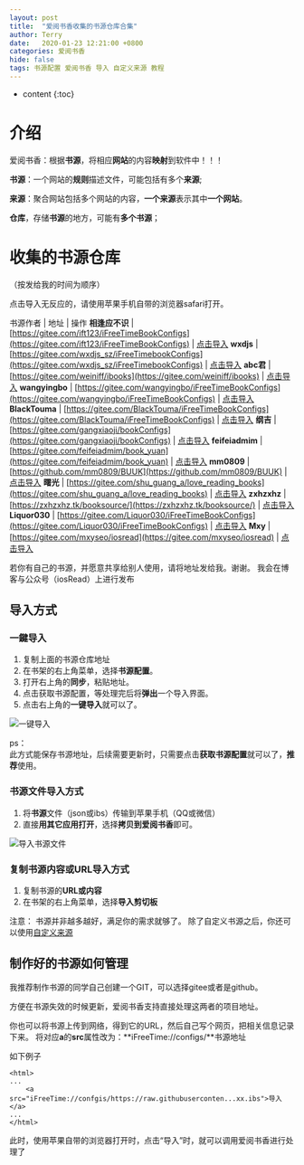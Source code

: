 ```yaml
---
layout: post
title:  "爱阅书香收集的书源仓库合集"
author: Terry
date:   2020-01-23 12:21:00 +0800
categories: 爱阅书香
hide: false
tags: 书源配置 爱阅书香 导入 自定义来源 教程
---
```

 
* content
{:toc}


# 介绍
爱阅书香：根据**书源**，将相应**网站**的内容**映射**到软件中！！！

**书源**：一个网站的**规则**描述文件，可能包括有多个**来源**;

**来源**：聚合网站包括多个网站的内容，**一个来源**表示其中**一个网站**。

**仓库**，存储**书源**的地方，可能有**多个书源**；









# 收集的书源仓库

（按发给我的时间为顺序）

点击导入无反应的，请使用苹果手机自带的浏览器safari打开。 

书源作者 | 地址 | 操作
**相逢应不识** | [https://gitee.com/ift123/iFreeTimeBookConfigs](https://gitee.com/ift123/iFreeTimeBookConfigs) | [点击导入](ifreetime://configs/https://gitee.com/ift123/iFreeTimeBookConfigs)
**wxdjs** | [https://gitee.com/wxdjs_sz/iFreeTimebookConfigs](https://gitee.com/wxdjs_sz/iFreeTimebookConfigs) | [点击导入](ifreetime://configs/https://gitee.com/wxdjs_sz/iFreeTimebookConfigs)
**abc君** | [https://gitee.com/weiniff/ibooks](https://gitee.com/weiniff/ibooks) | [点击导入](ifreetime://configs/https://gitee.com/weiniff/ibooks)
**wangyingbo** | [https://gitee.com/wangyingbo/iFreeTimeBookConfigs](https://gitee.com/wangyingbo/iFreeTimeBookConfigs) | [点击导入](ifreetime://configs/https://gitee.com/wangyingbo/iFreeTimeBookConfigs)
**BlackTouma** | [https://gitee.com/BlackTouma/iFreeTimeBookConfigs](https://gitee.com/BlackTouma/iFreeTimeBookConfigs) | [点击导入](ifreetime://configs/https://gitee.com/BlackTouma/iFreeTimeBookConfigs)
**纲吉** | [https://gitee.com/gangxiaoji/bookConfigs](https://gitee.com/gangxiaoji/bookConfigs) | [点击导入](ifreetime://configs/https://gitee.com/gangxiaoji/bookConfigs)
**feifeiadmim** | [https://gitee.com/feifeiadmim/book_yuan](https://gitee.com/feifeiadmim/book_yuan) | [点击导入](ifreetime://configs/https://gitee.com/feifeiadmim/book_yuan)
**mm0809** | [https://github.com/mm0809/BUUK](https://github.com/mm0809/BUUK) | [点击导入](ifreetime://configs/https://github.com/mm0809/BUUK)
**曙光** | [https://gitee.com/shu_guang_a/love_reading_books](https://gitee.com/shu_guang_a/love_reading_books) | [点击导入](ifreetime://configs/https://gitee.com/shu_guang_a/love_reading_books)
**zxhzxhz** | [https://zxhzxhz.tk/booksource/](https://zxhzxhz.tk/booksource/) | [点击导入](ifreetime://configs/https://zxhzxhz.tk/booksource/)
**Liquor030** | [https://gitee.com/Liquor030/iFreeTimeBookConfigs](https://gitee.com/Liquor030/iFreeTimeBookConfigs) | [点击导入](ifreetime://configs/https://gitee.com/Liquor030/iFreeTimeBookConfigs)
**Mxy** | [https://gitee.com/mxyseo/iosread](https://gitee.com/mxyseo/iosread) | [点击导入](ifreetime://configs/https://gitee.com/mxyseo/iosread)

若你有自己的书源，并愿意共享给别人使用，请将地址发给我。谢谢。
我会在博客与公众号（iosRead）上进行发布


## 导入方式


### 一鍵导入

1. 复制上面的书源仓库地址
2. 在书架的右上角菜单，选择**书源配置**。
3. 打开右上角的**同步**，粘贴地址。
4. 点击获取书源配置，等处理完后将**弹出**一个导入界面。
5. 点击右上角的**一键导入**就可以了。

![一键导入](/files/ift_bsimport.png)

ps：<br>
此方式能保存书源地址，后续需要更新时，只需要点击**获取书源配置**就可以了，**推荐**使用。

### 书源文件导入方式
1. 将**书源**文件（json或ibs）传输到苹果手机（QQ或微信）
2. 直接**用其它应用打开**，选择**拷贝到爱阅书香**即可。

![导入书源文件](/files/ift_ibsImport.jpg)


### 复制书源内容或URL导入方式

1. 复制书源的**URL或内容**
2. 在书架的右上角菜单，选择**导入剪切板**


注意：
书源并非越多越好，满足你的需求就够了。
除了自定义书源之后，你还可以使用[自定义来源](/2018/02/23/sourceConfigs/)

## 制作好的书源如何管理

我推荐制作书源的同学自己创建一个GIT，可以选择gitee或者是github。

方便在书源失效的时候更新，爱阅书香支持直接处理这两者的项目地址。

你也可以将书源上传到网络，得到它的URL，然后自己写个网页，把相关信息记录下来。
将对应**a**的**src**属性改为：**iFreeTime://configs/**书源地址

如下例子
```
<html>
...
    <a src="iFreeTime://confgis/https://raw.githubuserconten...xx.ibs">导入</a>
...
</html>
```

此时，使用苹果自带的浏览器打开时，点击“导入”时，就可以调用爱阅书香进行处理了



